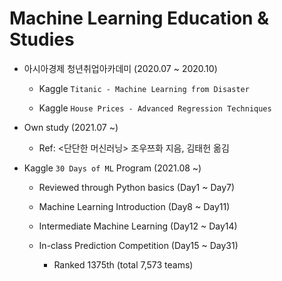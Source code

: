 # Machine Learning Education & Studies


* 아시아경제 청년취업아카데미 (2020.07 ~ 2020.10)
  
  - Kaggle `Titanic - Machine Learning from Disaster`
  
  - Kaggle `House Prices - Advanced Regression Techniques`

* Own study (2021.07 ~)
  
  - Ref: <단단한 머신러닝> 조우쯔화 지음, 김태헌 옮김

* Kaggle `30 Days of ML` Program (2021.08 ~)
  
  - Reviewed through Python basics (Day1 ~ Day7)

  - Machine Learning Introduction (Day8 ~ Day11)
  
  - Intermediate Machine Learning (Day12 ~ Day14)
  
  - In-class Prediction Competition (Day15 ~ Day31)
    
    + Ranked 1375th (total 7,573 teams)
